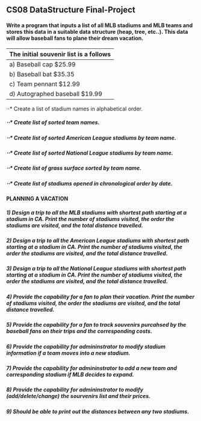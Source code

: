 ## CS08 DataStructure Final-Project

#### Write a program that inputs a list of all MLB stadiums and MLB teams and stores this data in a suitable data structure (heap, tree, etc..). This data will allow baseball fans to plane their dream vacation.

     
| The initial souvenir list is a follows   |
| ---------------------------------------- |
| a)  Baseball cap $25.99             |
| b)  Baseball bat $35.35             |
| c)  Team pennant $12.99             |
| d)  Autographed baseball $19.99     |


⋅⋅* Create a list of stadium names in alphabetical order.
##### ⋅⋅* Create list of sorted team names.
##### ⋅⋅* Create list of sorted American League stadiums by team name.
##### ⋅⋅* Create list of sorted National League stadiums by team name.
##### ⋅⋅* Create list of grass surface sorted by team name.
##### ⋅⋅* Create list of stadiums opened in chronological order by date.

#### PLANNING A VACATION

##### 1) Design a trip to all the MLB stadiums with shortest path starting at a stadium in CA. Print the number of stadiums visited, the order the stadiums are visited, and the total distance travelled.

##### 2) Design a trip to all the American League stadiums with shortest path starting at a stadium in CA. Print the number of stadiums visited, the order the stadiums are visited, and the total distance travelled.

##### 3) Design a trip to all the National League stadiums with shortest path starting at a stadium in CA. Print the number of stadiums visited, the order the stadiums are visited, and the total distance travelled.

##### 4) Provide the capability for a fan to plan their vacation. Print the number of stadiums visited, the order the stadiums are visited, and the total distance travelled.

##### 5) Provide the capability for a fan to track souvenirs purcahsed by the baseball fans on their trips and the corresponding costs.

##### 6) Provide the capability for admininstrator to modify stadium information if a team moves into a new stadium.

##### 7) Provide the capability for admininstrator to add a new team and corresponding stadium if MLB decides to expand.

##### 8) Provide the capability for admininstrator to modify (add/delete/change) the sourvenirs list and their prices.

##### 9) Should be able to print out the distances between any two stadiums.
